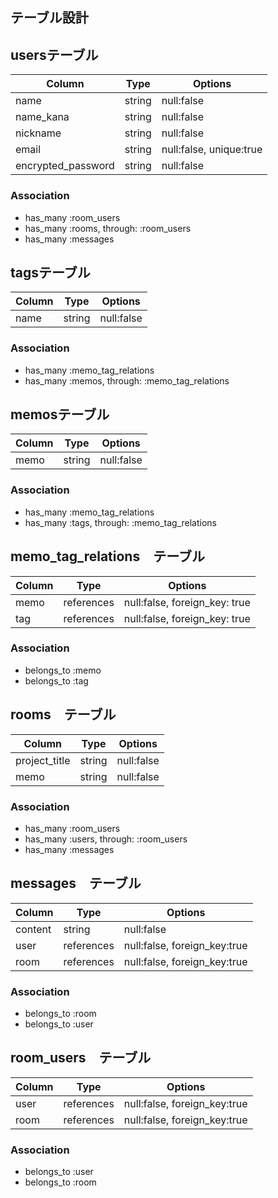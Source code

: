 ## テーブル設計

## usersテーブル

| Column             | Type   | Options                 |
| ------------------ | ------ | ------------------------|
| name               | string | null:false              |
| name_kana          | string | null:false              |
| nickname           | string | null:false              |
| email              | string | null:false, unique:true |
| encrypted_password | string | null:false              |

### Association

- has_many :room_users
- has_many :rooms, through: :room_users
- has_many :messages


## tagsテーブル

| Column             | Type   | Options                 |
| ------------------ | ------ | ------------------------|
| name               | string | null:false              |

### Association

- has_many :memo_tag_relations
- has_many :memos, through: :memo_tag_relations

## memosテーブル

| Column             | Type   | Options                 |
| ------------------ | ------ | ------------------------|
| memo               | string | null:false              |

### Association

- has_many :memo_tag_relations
- has_many :tags, through: :memo_tag_relations

## memo_tag_relations　テーブル

| Column             | Type       | Options                                    |
| ------------------ | ---------- | -------------------------------------------|
| memo               | references | null:false, foreign_key: true              |
| tag                | references | null:false, foreign_key: true              |

### Association

- belongs_to :memo
- belongs_to :tag


## rooms　テーブル

| Column             | Type   | Options                 |
| ------------------ | ------ | ------------------------|
| project_title      | string | null:false              |
| memo               | string | null:false              |

### Association

- has_many :room_users
- has_many :users, through: :room_users
- has_many :messages

## messages　テーブル

| Column              | Type       | Options                                   |
| ------------------- | ---------- | ------------------------------------------|
| content             | string     | null:false                                |
| user                | references | null:false, foreign_key:true              |
| room                | references | null:false, foreign_key:true              |

### Association

- belongs_to :room
- belongs_to :user

## room_users　テーブル

| Column                      | Type       | Options                                   |
| --------------------------- | ---------- | ------------------------------------------|
| user                        | references | null:false, foreign_key:true              |
| room                        | references | null:false, foreign_key:true              |

### Association

- belongs_to :user
- belongs_to :room